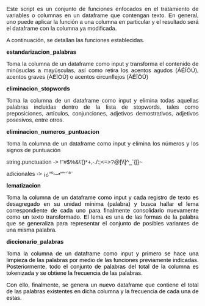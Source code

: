 <p style="text-align: justify;"><span style="font-family: Arial, Helvetica, sans-serif; font-size: 15px;">Este script es un conjunto de funciones enfocados en el tratamiento de variables o columnas en un dataframe que contengan texto. En general, uno puede aplicar la funci&oacute;n a una columna en particular y el resultado ser&aacute; el dataframe con la columna ya modificada.</span></p>
<p style="text-align: justify;"><span style="font-family: Arial, Helvetica, sans-serif;"><span style="font-size: 15px;">A continuaci&oacute;n, se detallan las funciones establecidas.</span></span></p>
<p style="text-align: justify;"><span style="color: rgb(0, 0, 0); font-family: Arial, Helvetica, sans-serif; font-size: 15px; font-style: normal; font-variant-ligatures: normal; font-variant-caps: normal; font-weight: 400; letter-spacing: normal; orphans: 2; text-align: start; text-indent: 0px; text-transform: none; white-space: normal; widows: 2; word-spacing: 0px; -webkit-text-stroke-width: 0px; text-decoration-thickness: initial; text-decoration-style: initial; text-decoration-color: initial; float: none; display: inline !important;"><strong>estandarizacion_palabras</strong></span></p>
<p style="text-align: justify;"><span style="font-family: Arial, Helvetica, sans-serif; font-size: 15px;">Toma la columna de un dataframe como input y transforma el contenido de min&uacute;suclas a may&uacute;sculas, as&iacute; como retira los acentos agudos (&Aacute;&Eacute;&Iacute;&Oacute;&Uacute;), acentos graves (&Agrave;&Egrave;&Igrave;&Ograve;&Ugrave;) o acentos circunflejos (&Acirc;&Ecirc;&Icirc;&Ocirc;&Ucirc;)</span></p>
<p style="text-align: justify;"><span style="color: rgb(0, 0, 0); font-family: Arial, Helvetica, sans-serif; font-size: 15px; font-style: normal; font-variant-ligatures: normal; font-variant-caps: normal; font-weight: 400; letter-spacing: normal; orphans: 2; text-align: start; text-indent: 0px; text-transform: none; white-space: normal; widows: 2; word-spacing: 0px; -webkit-text-stroke-width: 0px; text-decoration-thickness: initial; text-decoration-style: initial; text-decoration-color: initial; float: none; display: inline !important;"><strong>eliminacion_stopwords</strong></span></p>
<p style="text-align: justify;"><span style="font-family: Arial, Helvetica, sans-serif; font-size: 15px;">Toma la columna de un dataframe como input y elimina todas aquellas palabras incluidas dentro de la lista de stopwords, tales como preposiciones, art&iacute;culos, conjunciones, adjetivos demostrativos, adjetivos posesivos, entre otros.</span></p>
<p style="text-align: justify;"><span style="font-size: 15px;"><span style="font-family: Arial, Helvetica, sans-serif;"><span style="color: rgb(0, 0, 0); font-style: normal; font-variant-ligatures: normal; font-variant-caps: normal; font-weight: 400; letter-spacing: normal; orphans: 2; text-align: start; text-indent: 0px; text-transform: none; white-space: normal; widows: 2; word-spacing: 0px; -webkit-text-stroke-width: 0px; text-decoration-thickness: initial; text-decoration-style: initial; text-decoration-color: initial; float: none; display: inline !important;"><strong>eliminacion_numeros_puntuacion</strong></span></span></span></p>
<p style="text-align: justify;"><span style="font-family: Arial, Helvetica, sans-serif; font-size: 15px;">Toma la columna de un dataframe como input y elimina los n&uacute;meros y los signos de puntuaci&oacute;n</span></p>
<p style="text-align: justify;"><span style="font-size: 15px;"><span style="font-family: Arial, Helvetica, sans-serif;">string.punctuation -&gt; !&quot;#$%&amp;\&apos;()*+,-./:;&lt;=&gt;?@[\\]^_`{|}~</span></span></p>
<p style="text-align: justify;"><span style="font-family: Arial, Helvetica, sans-serif; font-size: 15px;">adicionales -&gt; &iexcl;&iquest;&deg;&ordm;-&ndash;&bull;&ldquo;&rdquo;&lsquo;&rsquo;&acute;&ordf;&uml;</span></p>
<p style="text-align: justify;"><span style="font-size: 15px;"><span style="font-family: Arial, Helvetica, sans-serif;"><span style="color: rgb(0, 0, 0); font-style: normal; font-variant-ligatures: normal; font-variant-caps: normal; font-weight: 400; letter-spacing: normal; orphans: 2; text-align: start; text-indent: 0px; text-transform: none; white-space: normal; widows: 2; word-spacing: 0px; -webkit-text-stroke-width: 0px; text-decoration-thickness: initial; text-decoration-style: initial; text-decoration-color: initial; float: none; display: inline !important;"><strong>lematizacion</strong></span></span></span></p>
<p style="text-align: justify;"><span style="color: rgb(0, 0, 0); font-family: Arial, Helvetica, sans-serif; font-size: 15px; font-style: normal; font-variant-ligatures: normal; font-variant-caps: normal; font-weight: 400; letter-spacing: normal; orphans: 2; text-align: justify; text-indent: 0px; text-transform: none; white-space: normal; widows: 2; word-spacing: 0px; -webkit-text-stroke-width: 0px; text-decoration-thickness: initial; text-decoration-style: initial; text-decoration-color: initial; display: inline !important; float: none;">Toma la columna de un dataframe como input y cada registro de texto es desagregado en su unidad m&iacute;nima (palabra) y busca hallar el lema correspondiente de cada uno para finalmente consolidarlo nuevamente como un texto transformado. El lema es una de las formas de la palabra que se generaliza para representar el conjunto de posibles variantes de una misma palabra.</span></p>
<p style="text-align: justify;"><span style="color: rgb(0, 0, 0); font-family: Arial, Helvetica, sans-serif; font-size: 15px; font-style: normal; font-variant-ligatures: normal; font-variant-caps: normal; font-weight: 400; letter-spacing: normal; orphans: 2; text-align: start; text-indent: 0px; text-transform: none; white-space: normal; widows: 2; word-spacing: 0px; -webkit-text-stroke-width: 0px; text-decoration-thickness: initial; text-decoration-style: initial; text-decoration-color: initial; float: none; display: inline !important;"><strong>diccionario_palabras</strong></span></p>
<p style="text-align: justify;"><span style="color: rgb(0, 0, 0); font-family: Arial, Helvetica, sans-serif; font-size: 15px; font-style: normal; font-variant-ligatures: normal; font-variant-caps: normal; font-weight: 400; letter-spacing: normal; orphans: 2; text-align: justify; text-indent: 0px; text-transform: none; white-space: normal; widows: 2; word-spacing: 0px; -webkit-text-stroke-width: 0px; text-decoration-thickness: initial; text-decoration-style: initial; text-decoration-color: initial; display: inline !important; float: none;">Toma la columna de un dataframe como input y primero se hace una limpieza de las palabras por medio de las funciones previamente indicadas. Posteriormente, todo el conjunto de palabras del total de la columna es tokenizada y se obtiene la frecuencia de las palabras.&nbsp;</span></p>
<p style="text-align: justify;"><span style="color: rgb(0, 0, 0); font-family: Arial, Helvetica, sans-serif; font-size: 15px; font-style: normal; font-variant-ligatures: normal; font-variant-caps: normal; font-weight: 400; letter-spacing: normal; orphans: 2; text-align: justify; text-indent: 0px; text-transform: none; white-space: normal; widows: 2; word-spacing: 0px; -webkit-text-stroke-width: 0px; text-decoration-thickness: initial; text-decoration-style: initial; text-decoration-color: initial; display: inline !important; float: none;">Con ello, finalmente, se genera un nuevo dataframe que contiene el total de las palabras existentes en dicha columna y la frecuencia de cada una de estas.</span></p>
